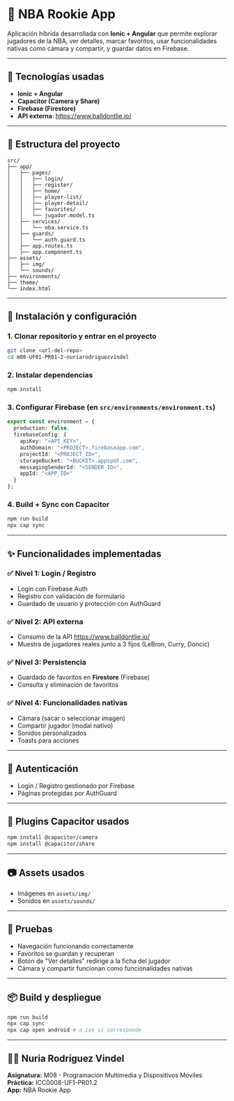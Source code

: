 # 📱 NBA Rookie App

Aplicación híbrida desarrollada con **Ionic + Angular** que permite explorar jugadores de la NBA, ver detalles, marcar favoritos, usar funcionalidades nativas como cámara y compartir, y guardar datos en Firebase.

---

## 🚀 Tecnologías usadas

- **Ionic + Angular**
- **Capacitor (Camera y Share)**
- **Firebase (Firestore)**
- **API externa**: https://www.balldontlie.io/

---

## 🧩 Estructura del proyecto

```
src/
├── app/
│   ├── pages/
│   │   ├── login/
│   │   ├── register/
│   │   ├── home/
│   │   ├── player-list/
│   │   ├── player-detail/
│   │   ├── favorites/
│   │   └── jugador.model.ts
│   ├── services/
│   │   └── nba.service.ts
│   ├── guards/
│   │   └── auth.guard.ts
│   ├── app.routes.ts
│   ├── app.component.ts
├── assets/
│   ├── img/
│   └── sounds/
├── environments/
├── theme/
└── index.html
```

---

## 🔧 Instalación y configuración

### 1. Clonar repositorio y entrar en el proyecto
```bash
git clone <url-del-repo>
cd m08-UF01-PR01-2-nuriarodriguezvindel
```

### 2. Instalar dependencias
```bash
npm install
```

### 3. Configurar Firebase (en `src/environments/environment.ts`)
```ts
export const environment = {
  production: false,
  firebaseConfig: {
    apiKey: "<API_KEY>",
    authDomain: "<PROJECT>.firebaseapp.com",
    projectId: "<PROJECT_ID>",
    storageBucket: "<BUCKET>.appspot.com",
    messagingSenderId: "<SENDER_ID>",
    appId: "<APP_ID>"
  }
};
```

### 4. Build + Sync con Capacitor
```bash
npm run build
npx cap sync
```

---

## ✨ Funcionalidades implementadas

### ✅ Nivel 1: Login / Registro
- Login con Firebase Auth
- Registro con validación de formulario
- Guardado de usuario y protección con AuthGuard

### ✅ Nivel 2: API externa
- Consumo de la API https://www.balldontlie.io/
- Muestra de jugadores reales junto a 3 fijos (LeBron, Curry, Doncic)

### ✅ Nivel 3: Persistencia
- Guardado de favoritos en **Firestore** (Firebase)
- Consulta y eliminación de favoritos

### ✅ Nivel 4: Funcionalidades nativas
- Cámara (sacar o seleccionar imagen)
- Compartir jugador (modal nativo)
- Sonidos personalizados
- Toasts para acciones

---

## 🔐 Autenticación
- Login / Registro gestionado por Firebase
- Páginas protegidas por AuthGuard

---

## 📲 Plugins Capacitor usados
```bash
npm install @capacitor/camera
npm install @capacitor/share
```

---

## 📷 Assets usados
- Imágenes en `assets/img/`
- Sonidos en `assets/sounds/`

---

## 🧪 Pruebas
- Navegación funcionando correctamente
- Favoritos se guardan y recuperan
- Botón de "Ver detalles" redirige a la ficha del jugador
- Cámara y compartir funcionan como funcionalidades nativas

---

## 📦 Build y despliegue
```bash
npm run build
npx cap sync
npx cap open android # o ios si corresponde
```

---

## 👩🏻 Nuria Rodríguez Vindel
**Asignatura:** M08 - Programación Multimedia y Dispositivos Móviles  
**Práctica:** ICC0008-UF1-PR01.2  
**App:** NBA Rookie App

